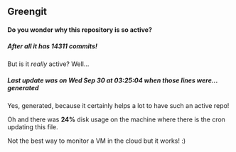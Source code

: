 ## Greengit

#### Do you wonder why this repository is so active?

##### After all it has 14311 commits!

But is it *really* active? Well...

##### Last update was on Wed Sep 30 at 03:25:04 when those lines were... generated

Yes, generated, because it certainly helps a lot to have such an active repo!

Oh and there was **24%** disk usage on the machine
where there is the cron updating this file.

Not the best way to monitor a VM in the cloud but it works! :)
